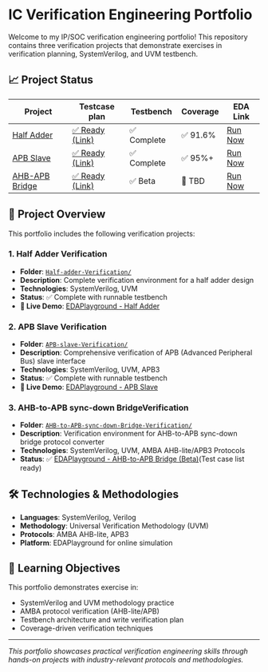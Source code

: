 # IC Verification Engineering Portfolio

Welcome to my IP/SOC verification engineering portfolio! This repository contains three verification projects that demonstrate exercises in verification planning, SystemVerilog, and UVM testbench.

## 📈 Project Status

| Project | Testcase plan | Testbench | Coverage | EDA Link |
|---------|-----------|----------|---------------|----------|
| [Half Adder](https://github.com/chenshowa/IC-Verification-Portfolio/tree/main/Half-adder-Verification) | [✅ Ready (Link)](https://github.com/chenshowa/IC-Verification-Portfolio/blob/main/Half-adder-Verification/testcase_plan.pdf)| ✅ Complete | ✅ 91.6%  | [Run Now](https://www.edaplayground.com/x/CPq6) |
| [APB Slave](https://github.com/chenshowa/IC-Verification-Portfolio/tree/main/APB-slave-Verification) | [✅ Ready (Link)](https://github.com/chenshowa/IC-Verification-Portfolio/blob/main/APB-slave-Verification/testcase_plan.pdf)| ✅ Complete | ✅ 95%+  | [Run Now](https://www.edaplayground.com/x/7_3E) |
| [AHB-APB Bridge](https://github.com/chenshowa/IC-Verification-Portfolio/tree/main/AHB-to-APB-sync-down-Bridge-Verification) | [✅ Ready (Link)](https://github.com/chenshowa/IC-Verification-Portfolio/blob/main/AHB-to-APB-sync-down-Bridge-Verification/testcase_plan.xlsx)| ✅ Beta | 🚧 TBD  | [Run Now](https://www.edaplayground.com/x/SeE7) |


## 📁 Project Overview

This portfolio includes the following verification projects:

### 1. Half Adder Verification
- **Folder**: [`Half-adder-Verification/`](https://github.com/chenshowa/IC-Verification-Portfolio/tree/main/Half-adder-Verification)
- **Description**: Complete verification environment for a half adder design
- **Technologies**: SystemVerilog, UVM
- **Status**: ✅ Complete with runnable testbench
- **🔗 Live Demo**: [EDAPlayground - Half Adder](https://www.edaplayground.com/x/CPq6)

### 2. APB Slave Verification  
- **Folder**: [`APB-slave-Verification/`](https://github.com/chenshowa/IC-Verification-Portfolio/tree/main/APB-slave-Verification)
- **Description**: Comprehensive verification of APB (Advanced Peripheral Bus) slave interface
- **Technologies**: SystemVerilog, UVM, APB3
- **Status**: ✅ Complete with runnable testbench
- **🔗 Live Demo**: [EDAPlayground - APB Slave](https://www.edaplayground.com/x/7_3E)

### 3. AHB-to-APB sync-down BridgeVerification
- **Folder**: [`AHB-to-APB-sync-down-Bridge-Verification/`](https://github.com/chenshowa/IC-Verification-Portfolio/tree/main/AHB-to-APB-sync-down-Bridge-Verification)
- **Description**: Verification environment for AHB-to-APB sync-down bridge protocol converter
- **Technologies**: SystemVerilog, UVM, AMBA AHB-lite/APB3 Protocols
- **Status**: ✅  [EDAPlayground - AHB-to-APB Bridge (Beta)](https://www.edaplayground.com/x/7_3E)(Test case list ready)


## 🛠️ Technologies & Methodologies

- **Languages**: SystemVerilog, Verilog
- **Methodology**: Universal Verification Methodology (UVM)
- **Protocols**: AMBA AHB-lite,  APB3
- **Platform**: EDAPlayground for online simulation

## 🎯 Learning Objectives

This portfolio demonstrates exercise in:
- SystemVerilog and UVM methodology practice
- AMBA protocol verification (AHB-lite/APB)
- Testbench architecture and write verification plan
- Coverage-driven verification techniques






---

*This portfolio showcases practical verification engineering skills through hands-on projects with industry-relevant protocols and methodologies.*